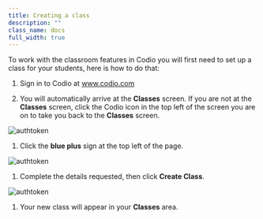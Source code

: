 ```yaml
---
title: Creating a class
description: ""
class_name: docs
full_width: true
---
```


To work with the classroom features in Codio you will first need to set up a class for your students, here is how to do that:

1. Sign in to Codio at www.codio.com 

1. You will automatically arrive at the **Classes** screen. If you are not at the **Classes** screen, click the Codio icon in the top left of the screen you are on to take you back to the **Classes** screen.
<img alt="authtoken" src="/img/docs/manage_classes/create_class/codio_icon.png" class="simple"/>

1. Click the **blue plus** sign at the top left of the page.
<img alt="authtoken" src="/img/docs/manage_classes/blue_plus.png" class="simple"/>

1. Complete the details requested, then click **Create Class**.
<img alt="authtoken" src="/img/docs/manage_classes/create_class/create_new_class.png" class="simple"/>

1. Your new class will appear in your **Classes** area.
